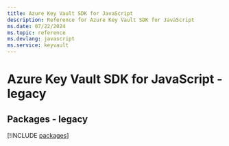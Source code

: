 ```yaml
---
title: Azure Key Vault SDK for JavaScript
description: Reference for Azure Key Vault SDK for JavaScript
ms.date: 07/22/2024
ms.topic: reference
ms.devlang: javascript
ms.service: keyvault
---
```

# Azure Key Vault SDK for JavaScript - legacy
## Packages - legacy
[!INCLUDE [packages](key-vault-index.md)]